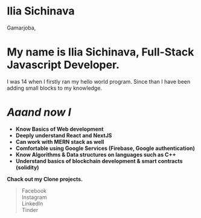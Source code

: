 # Ilia Sichinava
	 
Gamarjoba, 
# My name is Ilia Sichinava, Full-Stack Javascript Developer.

I was 14 when I firstly ran my hello world program. Since than I have been adding small blocks to my knowledge.<br/>
# *Aaand now I*

* **Know Basics of Web development**<br/>
* **Deeply understand React and NextJS**<br/>
* **Can work with MERN stack as well**<br/>
* **Comfortable using Google Services (Firebase, Google authentication)**<br/>
* **Know Algorithms & Data structures on languages such as C++**<br/>
* **Understand basics of blockchain development & smart contracts (solidity)**<br/>

**Chack out my Clone projects.**
> Facebook<br/>
> Instagram<br/>
> LinkedIn<br/>
> Tinder<br/>
